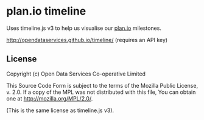 # plan.io timeline

Uses timeline.js v3 to help us visualise our [plan.io](https://opendataservices.plan.io/) milestones.

http://opendataservices.github.io/timeline/ (requires an API key)

## License

Copyright (c) Open Data Services Co-operative Limited

This Source Code Form is subject to the terms of the Mozilla Public
License, v.  2.0. If a copy of the MPL was not distributed with this
file, You can obtain one at http://mozilla.org/MPL/2.0/.

(This is the same license as timeline.js v3).
